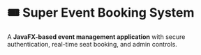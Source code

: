 #  🎟️ Super Event Booking System  

A **JavaFX-based event management application** with secure authentication, real-time seat booking, and admin controls. 
